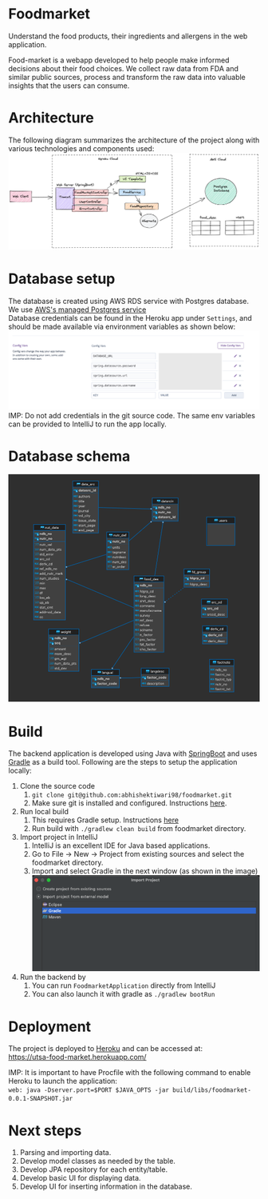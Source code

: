 # Foodmarket
Understand the food products, their ingredients and allergens in the web application.

Food-market is a webapp developed to help people make informed decisions about their food choices. We collect raw data 
from FDA and similar public sources, process and transform the raw data into valuable insights that the users can 
consume. 

# Architecture 
The following diagram summarizes the architecture of the project along with various technologies and components used:   
![alt text](docs/images/architecture.png)

# Database setup
The database is created using AWS RDS service with Postgres database. We use [AWS's managed Postgres service](https://aws.amazon.com/rds/postgresql/)   
Database credentials can be found in the Heroku app under `Settings`, and should be made available via environment variables as shown below:  
![alt text](docs/images/db-configs.png)  
IMP: Do not add credentials in the git source code. The same env variables can be provided to IntelliJ to run the app locally.   


# Database schema 
![alt text](docs/images/schema.png)  


# Build 
The backend application is developed using Java with [SpringBoot](https://spring.io/projects/spring-boot) and uses [Gradle](https://docs.gradle.org/current/userguide/userguide.html) 
as a build tool. Following are the steps to setup the application locally: 
1. Clone the source code
   1. `git clone git@github.com:abhishektiwari98/foodmarket.git`
   2. Make sure git is installed and configured. Instructions [here](https://git-scm.com/book/en/v2/Getting-Started-Installing-Git). 
2. Run local build
   1. This requires Gradle setup. Instructions [here](https://gradle.org/install/)
   2. Run build with `./gradlew clean build` from foodmarket directory.
3. Import project in IntelliJ
   1. IntelliJ is an excellent IDE for Java based applications. 
   2. Go to File -> New -> Project from existing sources and select the foodmarket directory.
   3. Import and select Gradle in the next window (as shown in the image)  
      ![alt text](docs/images/import.png)
4. Run the backend by
   1. You can run `FoodmarketApplication` directly from IntelliJ
   2. You can also launch it with gradle as `./gradlew bootRun`

# Deployment 
The project is deployed to [Heroku](https://dashboard.heroku.com/apps) and can be accessed at:  
https://utsa-food-market.herokuapp.com/

IMP: It is important to have Procfile with the following command to enable Heroku to launch the application:   
`web: java -Dserver.port=$PORT $JAVA_OPTS -jar build/libs/foodmarket-0.0.1-SNAPSHOT.jar`

# Next steps
1. Parsing and importing data.
2. Develop model classes as needed by the table. 
3. Develop JPA repository for each entity/table.
4. Develop basic UI for displaying data.
5. Develop UI for inserting information in the database. 


